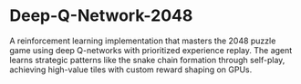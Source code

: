 # Deep-Q-Network-2048
A reinforcement learning implementation that masters the 2048 puzzle game using deep Q-networks with prioritized experience replay. The agent learns strategic patterns like the snake chain formation through self-play, achieving high-value tiles with custom reward shaping on GPUs.
